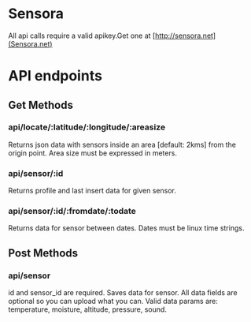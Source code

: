 Sensora
======
All api calls require a valid apikey.Get one at [http://sensora.net](Sensora.net)

API endpoints
=======

## Get Methods

### api/locate/:latitude/:longitude/:areasize
Returns json data with sensors inside an area [default: 2kms] from the origin point. Area size must be expressed in meters.

### api/sensor/:id
Returns profile and last insert data for given sensor.

### api/sensor/:id/:fromdate/:todate
Returns data for sensor between dates. Dates must be linux time strings.

## Post Methods

### api/sensor
id and sensor_id are required.
Saves data for sensor. All data fields are optional so you can upload what you can. Valid data params are: temperature, moisture, altitude, pressure, sound.